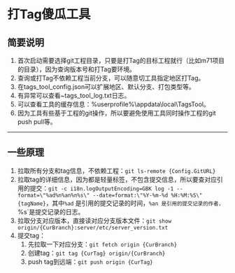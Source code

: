 # 打Tag傻瓜工具

## 简要说明

1. 首次启动需要选择git工程目录，只要是打Tag的目标工程就行（比如m71项目的目录），因为查询版本号和打Tag要环境。
2. 查询或打Tag不依赖工程当前分支，可以随意切工具指定地区打Tag。
3. 在tags_tool_config.json可以扩展地区、默认分支、打包类型等。
4. 有异常可以查看~tags_tool_log.txt日志。
5. 可以查看工具的缓存信息：%userprofile%\appdata\local\TagsTool。
6. 因为工具有些基于工程的git操作，所以要避免使用工具同时操作工程的git push pull等。

---

## 一些原理

1. 拉取所有分支和tag信息，不依赖工程：`git ls-remote {Config.GitURL}`
2. 拉取tag的详细信息，因为都是轻量标签，不包含提交信息，所以要查对应引用的提交：`git -c i18n.logOutputEncoding=GBK log -1 --format=\"%ad%n%an%n%s\" --date=format:\"%Y-%m-%d %H:%M:%S\" {tagName}`，其中`%ad` 是引用的提交记录的时间，`%an 是引用的提交记录的作者，`%s`是提交记录的日志。
3. 拉取分支对应版本，直接读对应分支版本文件：`git show origin/{CurBranch}:server/etc/server_version.txt`
4. 提交tag：
   1. 先拉取一下对应分支：`git fetch origin {CurBranch}`
   2. 创建tag：`git tag {CurTag} origin/{CurBranch}`
   3. push tag到远端：`git push origin {CurTag}`